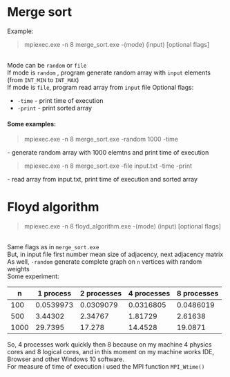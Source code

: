<h1>Merge sort</h1>
Example:
<blockquote>mpiexec.exe -n 8 merge_sort.exe -(mode) (input) [optional flags]</blockquote> <br/>
Mode can be <code>random</code> or <code>file</code> <br/>
If mode is <code>random</code> , program generate random array with <code>input</code> elements (from <code>INT_MIN</code> to <code>INT_MAX</code>) <br/>
If mode is <code>file</code>, program read array from <code>input</code> file
Optional flags:
<ul>
<li><code>-time</code> - print time of execution</li>
<li><code>-print</code> - print sorted array</li>
</ul>
<h4>Some examples:</h4>
<blockquote>mpiexec.exe -n 8 merge_sort.exe -random 1000 -time</blockquote> - generate random array with 1000 elemtns and print time of execution<br/>
<blockquote>mpiexec.exe -n 8 merge_sort.exe -file input.txt -time -print</blockquote> - read array from input.txt, print time of execution and sorted array

<h1>Floyd algorithm</h1>
<blockquote>mpiexec.exe -n 8 floyd_algorithm.exe -(mode) (input) [optional flags]</blockquote> <br/>
Same flags as in <code>merge_sort.exe</code> <br/>
But, in input file first number mean size of adjacency, next adjacency matrix <br/>
As well, <code>-random</code> generate complete graph on <code>n</code> vertices with random weights <br/>
Some experiment:
<table>
<thead>
<th>n</th>
<th>1 process</th>
<th>2 processes</th>
<th>4 processes</th>
<th>8 processes</th>
</thead>
<tbody>
<tr>
<td>100</td><td>0.0539973</td><td>0.0309079</td><td>0.0316805</td><td>0.0486019</td>
</tr>
<tr>
<td>500</td><td>3.44302</td><td>2.34767</td><td>1.81729</td><td>2.61638</td>
</tr>
<tr>
<td>1000</td><td>29.7395</td><td>17.278</td><td>14.4528</td><td>19.0871</td>
</tr>
</tbody>
</table>
So, 4 processes work quickly then 8 because on my machine 4 physics cores and 8 logical cores, and in this moment on my machine works IDE, Browser and other Windows 10 software. <br/>
For measure of time of execution i used the MPI function <code>MPI_Wtime()</code>